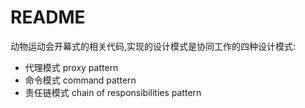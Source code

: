 # README
动物运动会开幕式的相关代码,实现的设计模式是协同工作的四种设计模式:
+ 代理模式 proxy pattern
+ 命令模式 command pattern
+ 责任链模式 chain of responsibilities pattern